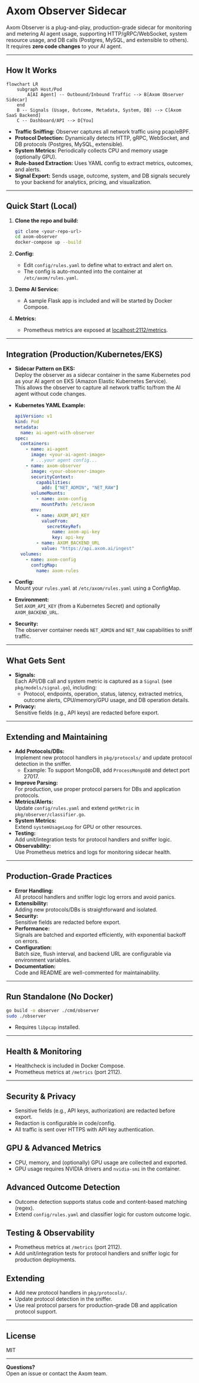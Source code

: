# Axom Observer Sidecar

Axom Observer is a plug-and-play, production-grade sidecar for monitoring and metering AI agent usage, supporting HTTP/gRPC/WebSocket, system resource usage, and DB calls (Postgres, MySQL, and extensible to others). It requires **zero code changes** to your AI agent.

---

## How It Works

```mermaid
flowchart LR
    subgraph Host/Pod
        A[AI Agent] -- Outbound/Inbound Traffic --> B[Axom Observer Sidecar]
    end
    B -- Signals (Usage, Outcome, Metadata, System, DB) --> C[Axom SaaS Backend]
    C -- Dashboard/API --> D[You]
```

- **Traffic Sniffing:** Observer captures all network traffic using pcap/eBPF.
- **Protocol Detection:** Dynamically detects HTTP, gRPC, WebSocket, and DB protocols (Postgres, MySQL, extensible).
- **System Metrics:** Periodically collects CPU and memory usage (optionally GPU).
- **Rule-based Extraction:** Uses YAML config to extract metrics, outcomes, and alerts.
- **Signal Export:** Sends usage, outcome, system, and DB signals securely to your backend for analytics, pricing, and visualization.

---

## Quick Start (Local)

1. **Clone the repo and build:**
   ```sh
   git clone <your-repo-url>
   cd axom-observer
   docker-compose up --build
   ```

2. **Config:**
   - Edit `config/rules.yaml` to define what to extract and alert on.
   - The config is auto-mounted into the container at `/etc/axom/rules.yaml`.

3. **Demo AI Service:**
   - A sample Flask app is included and will be started by Docker Compose.

4. **Metrics:**
   - Prometheus metrics are exposed at [localhost:2112/metrics](http://localhost:2112/metrics).

---

## Integration (Production/Kubernetes/EKS)

- **Sidecar Pattern on EKS:**  
  Deploy the observer as a sidecar container in the same Kubernetes pod as your AI agent on EKS (Amazon Elastic Kubernetes Service).  
  This allows the observer to capture all network traffic to/from the AI agent without code changes.

- **Kubernetes YAML Example:**
  ```yaml
  apiVersion: v1
  kind: Pod
  metadata:
    name: ai-agent-with-observer
  spec:
    containers:
      - name: ai-agent
        image: <your-ai-agent-image>
        # ...your agent config...
      - name: axom-observer
        image: <your-observer-image>
        securityContext:
          capabilities:
            add: ["NET_ADMIN", "NET_RAW"]
        volumeMounts:
          - name: axom-config
            mountPath: /etc/axom
        env:
          - name: AXOM_API_KEY
            valueFrom:
              secretKeyRef:
                name: axom-api-key
                key: api-key
          - name: AXOM_BACKEND_URL
            value: "https://api.axom.ai/ingest"
    volumes:
      - name: axom-config
        configMap:
          name: axom-rules
  ```

- **Config:**  
  Mount your `rules.yaml` at `/etc/axom/rules.yaml` using a ConfigMap.

- **Environment:**  
  Set `AXOM_API_KEY` (from a Kubernetes Secret) and optionally `AXOM_BACKEND_URL`.

- **Security:**  
  The observer container needs `NET_ADMIN` and `NET_RAW` capabilities to sniff traffic.

---

## What Gets Sent

- **Signals:**  
  Each API/DB call and system metric is captured as a `Signal` (see `pkg/models/signal.go`), including:
  - Protocol, endpoints, operation, status, latency, extracted metrics, outcome alerts, CPU/memory/GPU usage, and DB operation details.
- **Privacy:**  
  Sensitive fields (e.g., API keys) are redacted before export.

---

## Extending and Maintaining

- **Add Protocols/DBs:**  
  Implement new protocol handlers in `pkg/protocols/` and update protocol detection in the sniffer.
  - Example: To support MongoDB, add `ProcessMongoDB` and detect port 27017.
- **Improve Parsing:**  
  For production, use proper protocol parsers for DBs and application protocols.
- **Metrics/Alerts:**  
  Update `config/rules.yaml` and extend `getMetric` in `pkg/observer/classifier.go`.
- **System Metrics:**  
  Extend `systemUsageLoop` for GPU or other resources.
- **Testing:**  
  Add unit/integration tests for protocol handlers and sniffer logic.
- **Observability:**  
  Use Prometheus metrics and logs for monitoring sidecar health.

---

## Production-Grade Practices

- **Error Handling:**  
  All protocol handlers and sniffer logic log errors and avoid panics.
- **Extensibility:**  
  Adding new protocols/DBs is straightforward and isolated.
- **Security:**  
  Sensitive fields are redacted before export.
- **Performance:**  
  Signals are batched and exported efficiently, with exponential backoff on errors.
- **Configuration:**  
  Batch size, flush interval, and backend URL are configurable via environment variables.
- **Documentation:**  
  Code and README are well-commented for maintainability.

---

## Run Standalone (No Docker)

```sh
go build -o observer ./cmd/observer
sudo ./observer
```
- Requires `libpcap` installed.

---

## Health & Monitoring

- Healthcheck is included in Docker Compose.
- Prometheus metrics at `/metrics` (port 2112).

---

## Security & Privacy

- Sensitive fields (e.g., API keys, authorization) are redacted before export.
- Redaction is configurable in code/config.
- All traffic is sent over HTTPS with API key authentication.

## GPU & Advanced Metrics

- CPU, memory, and (optionally) GPU usage are collected and exported.
- GPU usage requires NVIDIA drivers and `nvidia-smi` in the container.

## Advanced Outcome Detection

- Outcome detection supports status code and content-based matching (regex).
- Extend `config/rules.yaml` and classifier logic for custom outcome logic.

## Testing & Observability

- Prometheus metrics at `/metrics` (port 2112).
- Add unit/integration tests for protocol handlers and sniffer logic for production deployments.

## Extending

- Add new protocol handlers in `pkg/protocols/`.
- Update protocol detection in the sniffer.
- Use real protocol parsers for production-grade DB and application protocol support.

---

## License

MIT

---
**Questions?**  
Open an issue or contact the Axom team.
